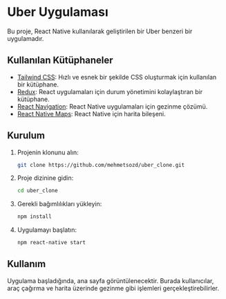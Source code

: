 # Uber Uygulaması

Bu proje, React Native kullanılarak geliştirilen bir Uber benzeri bir uygulamadır. 

## Kullanılan Kütüphaneler

- [Tailwind CSS](https://tailwindcss.com/): Hızlı ve esnek bir şekilde CSS oluşturmak için kullanılan bir kütüphane.
- [Redux](https://redux.js.org/): React uygulamaları için durum yönetimini kolaylaştıran bir kütüphane.
- [React Navigation](https://reactnavigation.org/): React Native uygulamaları için gezinme çözümü.
- [React Native Maps](https://github.com/react-native-maps/react-native-maps): React Native için harita bileşeni.

## Kurulum

1. Projenin klonunu alın:

    ```bash
    git clone https://github.com/mehmetsozd/uber_clone.git
    ```

2. Proje dizinine gidin:

    ```bash
    cd uber_clone
    ```

3. Gerekli bağımlılıkları yükleyin:

    ```bash
    npm install
    ```

4. Uygulamayı başlatın:

    ```bash
    npm react-native start
    ```

## Kullanım

Uygulama başladığında, ana sayfa görüntülenecektir. Burada kullanıcılar, araç çağırma ve harita üzerinde gezinme gibi işlemleri gerçekleştirebilirler.

